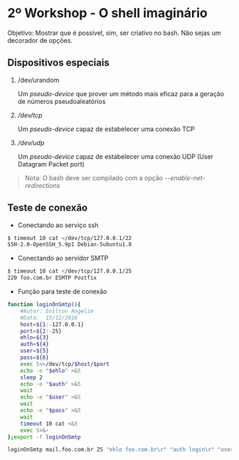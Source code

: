 # 2º Workshop - O shell imaginário

Objetivo: Mostrar que é possível, sim, ser criativo no bash. Não sejas um decorador de opções.

## Dispositivos especiais

1. /dev/urandom

    Um *pseudo-device* que prover um método mais eficaz  para a geração de números pseudoaleatórios

2. *_/dev/tcp_*

    Um *pseudo-device* capaz de estabelecer uma conexão TCP

3. *_/dev/udp_*

    Um *pseudo-device* capaz de estabelecer uma conexão UDP (User Datagram Packet port)


> Nota: O bash deve ser compilado com a opção *--enable-net-redirections*

## Teste de conexão

+ Conectando ao serviço ssh

```bash
$ timeout 10 cat </dev/tcp/127.0.0.1/22
SSH-2.0-OpenSSH_5.9p1 Debian-5ubuntu1.8
```

+ Conectando ao servidor SMTP

```bash
$ timeout 10 cat </dev/tcp/127.0.0.1/25
220 foo.com.br ESMTP Postfix
```

+ Função para teste de conexão

```bash
function loginOnSmtp(){
    #Autor: Enilton Angelim
    #Data:  15/12/2016
    host=${1:-127.0.0.1}
    port=${2:-25}
    ehlo=${3}
    auth=${4}
    user=${5}
    pass=${6}
    exec 5<>/dev/tcp/$host/$port
    echo -e "$ehlo" >&5
    sleep 2
    echo -e "$auth" >&5
    wait
    echo -e "$user" >&5
    wait
    echo -e "$pass" >&5
    wait
    timeout 10 cat <&5
    exec 5>&-
};export -f loginOnSmtp

loginOnSmtp mail.foo.com.br 25 "ehlo foo.com.br\r" "auth login\r" "usernameBase64\r" "passwordBase64\r"
```

